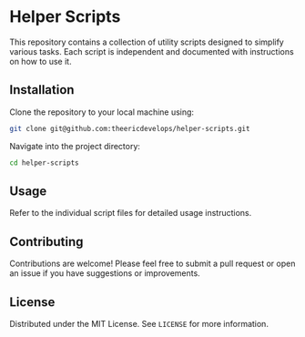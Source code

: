 # Helper Scripts

This repository contains a collection of utility scripts designed to simplify various tasks. Each script is independent and documented with instructions on how to use it.

## Installation

Clone the repository to your local machine using:

```bash
git clone git@github.com:theericdevelops/helper-scripts.git
```

Navigate into the project directory:

```bash
cd helper-scripts
```

## Usage

Refer to the individual script files for detailed usage instructions.

## Contributing

Contributions are welcome! Please feel free to submit a pull request or open an issue if you have suggestions or improvements.

## License

Distributed under the MIT License. See `LICENSE` for more information.

